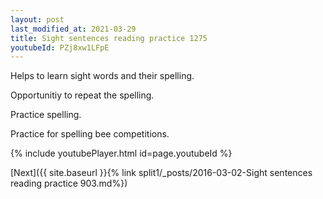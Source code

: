 ```yaml
---
layout: post
last_modified_at: 2021-03-29
title: Sight sentences reading practice 1275
youtubeId: PZj8xw1LFpE
---
```

 
 
Helps to learn sight words and their spelling.

Opportunitiy to repeat the spelling. 

Practice spelling. 
 
Practice for spelling bee competitions. 
 
{% include youtubePlayer.html id=page.youtubeId %}
 
 

[Next]({{ site.baseurl }}{% link  split1/_posts/2016-03-02-Sight sentences reading practice 903.md%})
 
